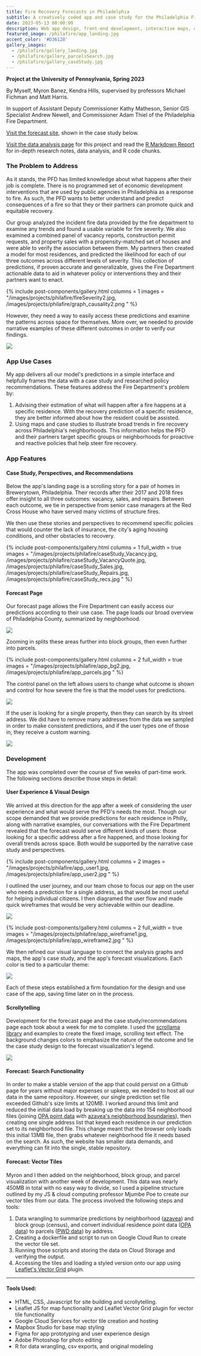 ```yaml
---
title: Fire Recovery Forecasts in Philadelphia
subtitle: A creatively coded app and case study for the Philadelphia Fire Department, forecasting fire recovery for most residences in the city.
date: 2023-05-13 00:00:00
description: Web app design, front-end development, interactive maps, data visualization, user experience design, visual storytelling
featured_image: /philafire/app_landing.jpg
accent_color: '#D36128'
gallery_images:
  - /philafire/gallery_landing.jpg
  - /philafire/gallery_parcelsSearch.jpg
  - /philafire/gallery_caseStudy.jpg
---
```


**Project at the University of Pennsylvania, Spring 2023**

By Myself, Myron Banez, Kendra Hills, supervised by professors Michael Fichman and Matt Harris.

In support of Assistant Deputy Commissioner Kathy Matheson, Senior GIS Specialist Andrew Newell, and Commissioner Adam Thiel of the Philadelphia Fire Department.

[Visit the forecast site](https://bennkeel.github.io/MUSA_Practicum/site/index.html), shown in the case study below.

[Visit the data analysis page](https://bennkeel.github.io/data/philafire) for this project and read the [R Markdown Report](https://bennkeel.github.io/MUSA_Practicum/Phila_Fire_rmd_final.html) for in-depth research notes, data analysis, and R code chunks. 

### The Problem to Address

As it stands, the PFD has limited knowledge about what happens after their job is complete. There is no programmed set of economic development interventions that are used by public agencies in Philadelphia as a response to fire. As such, the PFD wants to better understand and predict consequences of a fire so that they or their partners can promote quick and equitable recovery.  

Our group analyzed the incident fire data provided by the fire department to examine any trends and found a usable variable for fire severity. We also examined a combined panel of vacancy reports, construction permit requests, and property sales with a propensity-matched set of houses and were able to verify the association between them. My partners then created a model for most residences, and predicted the likelihood for each of our three outcomes across different levels of severity. This collection of predictions, if proven accurate and generalizable, gives the Fire Department actionable data to aid in whatever policy or interventions they and their partners want to enact. 

{% include post-components/gallery.html
	columns = 1
	images = "/images/projects/philafire/fireSeverity2.jpg, /images/projects/philafire/graph_causality2.png
	"
%}

However, they need a way to easily access these predictions and examine the patterns across space for themselves. More over, we needed to provide narrative examples of these different outcomes in order to verify our findings. 

![](/images/projects/philafire/app_data.jpg)

### App Use Cases

My app delivers all our model's predictions in a simple interface and helpfully frames the data with a case study and researched policy recommendations. These features address the Fire Department's problem by:

1. Advising their estimation of what will happen after a fire happens at a specific residence. With the recovery prediction of a specific residence, they are better informed about how the resident could be assisted.
2. Using maps and case studies to illustrate broad trends in fire recovery across Philadelphia's neighborhoods. This information helps the PFD and their partners target specific groups or neighborhoods for proactive and reactive policies that help steer fire recovery.

### App Features

#### Case Study, Perspectives, and Recommendations

Below the app's landing page is a scrolling story for a pair of homes in Brewerytown, Philadelphia. Their records after their 2017 and 2018 fires offer insight to all three outcomes: vacancy, sales, and repairs. Between each outcome, we tie in perspective from senior case managers at the Red Cross House who have served many victims of structure fires. 

We then use these stories and perspectives to recommend specific policies that would counter the lack of insurance, the city's aging housing conditions, and other obstacles to recovery.

{% include post-components/gallery.html
	columns = 1
	full_width = true
	images = "/images/projects/philafire/caseStudy_Vacancy.jpg, /images/projects/philafire/caseStudy_VacancyQuote.jpg, /images/projects/philafire/caseStudy_Sales.jpg, /images/projects/philafire/caseStudy_Repairs.jpg, /images/projects/philafire/caseStudy_recs.jpg
	"
%}

#### Forecast Page

Our forecast page allows the Fire Department can easily access our predictions according to their use case. The page loads our broad overview of Philadelphia County, summarized by neighborhood.

![](/images/projects/philafire/app_nhood2.jpg)

Zooming in splits these areas further into block groups, then even further into parcels.

{% include post-components/gallery.html
	columns = 2
	full_width = true
	images = "/images/projects/philafire/app_bg2.jpg, /images/projects/philafire/app_parcels.jpg
	"
%}

The control panel on the left allows users to change what outcome is shown and control for how severe the fire is that the model uses for predictions. 

![](/images/projects/philafire/app_parcels4.jpg)

If the user is looking for a single property, then they can search by its street address. We did have to remove many addresses from the data we sampled in order to make consistent predictions, and if the user types one of those in, they receive a custom warning. 

![](/images/projects/philafire/app_parcels4_click.jpg)


### Development

The app was completed over the course of five weeks of part-time work. The following sections describe those steps in detail:

#### User Experience & Visual Design

 We arrived at this direction for the app after a week of considering the user experience and what would serve the PFD's needs the most. Though our scope demanded that we provide predictions for each residence in Philly, along with narrative examples, our conversations with the Fire Department revealed that the forecast would serve different kinds of users: those looking for a specific address after a fire happened, and those looking for overall trends across space. Both would be supported by the narrative case study and perspectives. 

{% include post-components/gallery.html
	columns = 2
	images = "/images/projects/philafire/app_user1.jpg, /images/projects/philafire/app_user2.jpg
	"
%}

I outlined the user journey, and our team chose to focus our app on the user who needs a prediction for a single address, as that would be most useful for helping individual citizens. I then diagramed the user flow and made quick wireframes that would be very achievable within our deadline. 

![](/images/projects/philafire/app_userJourney.jpg)

{% include post-components/gallery.html
	columns = 2
	full_width = true
	images = "/images/projects/philafire/app_wireframe1.jpg, /images/projects/philafire/app_wireframe2.jpg
	"
%}

We then refined our visual language to connect the analysis graphs and maps, the app's case study, and the app's forecast visualizations. Each color is tied to a particular theme:

![](/images/projects/philafire/app_colors.jpg)

Each of these steps established a firm foundation for the design and use case of the app, saving time later on in the process.

#### Scrollytelling

Development for the forecast page and the case study/recommendations page each took about a week for me to complete. I used the [scrollama library](https://pudding.cool/process/introducing-scrollama/) and examples to create the fixed image, scrolling text effect. The background changes colors to emphasize the nature of the outcome and tie the case study design to the forecast visualization's legend. 

![](/images/projects/philafire/scrollama_logo.png)

#### Forecast: Search Functionality

In order to make a stable version of the app that could persist on a Github page for years without major expenses or upkeep, we needed to host all our data in the same repository. However, our single prediction set file exceeded Github's size limits at 120MB. I worked around this limit and reduced the initial data load by breaking up the data into 154 neighborhood files (joining [OPA point data](https://opendataphilly.org/datasets/philadelphia-properties-and-assessment-history/) with [azavea's neighborhood boundaries](https://github.com/azavea/geo-data/tree/master/Neighborhoods_Philadelphia)), then creating one single address list that keyed each residence in our prediction set to its neighborhood file. This change meant that the browser only loads this initial 13MB file, then grabs whatever neighborhood file it needs based on the search. As such, the website has smaller data demands, and everything can fit into the single, stable repository.

#### Forecast: Vector Tiles 

Myron and I then added on the neighborhood, block group, and parcel visualization with another week of development. This data was nearly 450MB in total with no easy way to divide, so I used a pipeline structure outlined by my JS & cloud computing professor Mjumbe Poe to create our vector tiles from our data. The process involved the following steps and tools:

1. Data wrangling to summarize predictions by neighborhood ([azavea](https://github.com/azavea/geo-data/tree/master/Neighborhoods_Philadelphia)) and block group (census), and convert individual residence point data ([OPA data](https://opendataphilly.org/datasets/philadelphia-properties-and-assessment-history/)) to parcels ([PWD data](https://opendataphilly.org/datasets/pwd-stormwater-billing-parcels/)) by address. 
2. Creating a dockerfile and script to run on Google Cloud Run to create the vector tile set.
3. Running those scripts and storing the data on Cloud Storage and verifying the output.
4. Accessing the tiles and loading a styled version onto our app using [Leaflet's Vector Grid](https://leaflet.github.io/Leaflet.VectorGrid/vectorgrid-api-docs.html) plugin. 

---

#### Tools Used: 
* HTML, CSS, Javascript for site building and scrollytelling.
* Leaflet JS for map functionality and Leaflet Vector Grid plugin for vector tile functionality
* Google Cloud Services for vector tile creation and hosting
* Mapbox Studio for base map styling
* Figma for app prototyping and user experience design
* Adobe Photoshop for photo editing
* R for data wrangling, csv exports, and original modeling